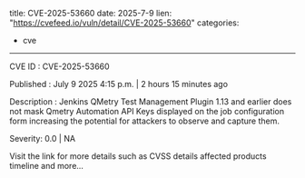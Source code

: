  
title: CVE-2025-53660
date: 2025-7-9
lien: "https://cvefeed.io/vuln/detail/CVE-2025-53660"
categories:
  - cve
---

CVE ID : CVE-2025-53660

Published :  July 9
2025
4:15 p.m. | 2 hours
15 minutes ago

Description : Jenkins QMetry Test Management Plugin 1.13 and earlier does not mask Qmetry Automation API Keys displayed on the job configuration form
increasing the potential for attackers to observe and capture them.

Severity: 0.0 | NA

Visit the link for more details
such as CVSS details
affected products
timeline
and more...
